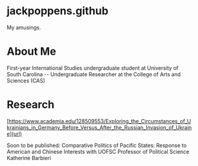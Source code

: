 # jackpoppens.github
My amusings.
# About Me
First-year International Studies undergraduate student at University of South Carolina -- Undergraduate Researcher at the College of Arts and Sciences (CAS)
# Research
[https://www.academia.edu/128509553/Exploring_the_Circumstances_of_Ukrainians_in_Germany_Before_Versus_After_the_Russian_Invasion_of_Ukraine](url)

Soon to be published: Comparative Politics of Pacific States: Response to American and Chinese Interests with UOFSC Professor of Political Science Katherine Barbieri
